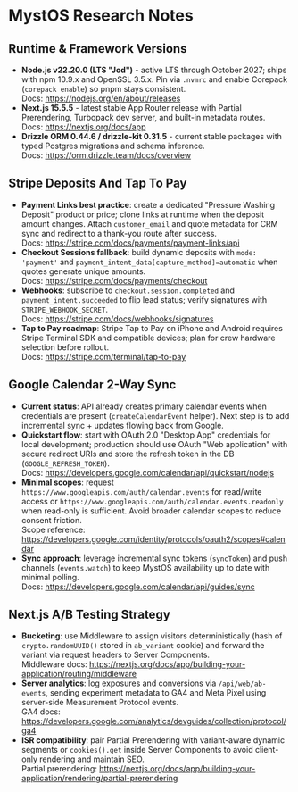 # MystOS Research Notes

## Runtime & Framework Versions
- **Node.js v22.20.0 (LTS "Jod")** - active LTS through October 2027; ships with npm 10.9.x and OpenSSL 3.5.x. Pin via `.nvmrc` and enable Corepack (`corepack enable`) so pnpm stays consistent.  
  Docs: https://nodejs.org/en/about/releases
- **Next.js 15.5.5** - latest stable App Router release with Partial Prerendering, Turbopack dev server, and built-in metadata routes.  
  Docs: https://nextjs.org/docs/app
- **Drizzle ORM 0.44.6 / drizzle-kit 0.31.5** - current stable packages with typed Postgres migrations and schema inference.  
  Docs: https://orm.drizzle.team/docs/overview

## Stripe Deposits And Tap To Pay
- **Payment Links best practice**: create a dedicated "Pressure Washing Deposit" product or price; clone links at runtime when the deposit amount changes. Attach `customer_email` and quote metadata for CRM sync and redirect to a thank-you route after success.  
  Docs: https://stripe.com/docs/payments/payment-links/api
- **Checkout Sessions fallback**: build dynamic deposits with `mode: 'payment'` and `payment_intent_data[capture_method]=automatic` when quotes generate unique amounts.  
  Docs: https://stripe.com/docs/payments/checkout
- **Webhooks**: subscribe to `checkout.session.completed` and `payment_intent.succeeded` to flip lead status; verify signatures with `STRIPE_WEBHOOK_SECRET`.  
  Docs: https://stripe.com/docs/webhooks/signatures
- **Tap to Pay roadmap**: Stripe Tap to Pay on iPhone and Android requires Stripe Terminal SDK and compatible devices; plan for crew hardware selection before rollout.  
  Docs: https://stripe.com/terminal/tap-to-pay

## Google Calendar 2-Way Sync
- **Current status**: API already creates primary calendar events when credentials are present (`createCalendarEvent` helper). Next step is to add incremental sync + updates flowing back from Google.
- **Quickstart flow**: start with OAuth 2.0 "Desktop App" credentials for local development; production should use OAuth "Web application" with secure redirect URIs and store the refresh token in the DB (`GOOGLE_REFRESH_TOKEN`).  
  Docs: https://developers.google.com/calendar/api/quickstart/nodejs
- **Minimal scopes**: request `https://www.googleapis.com/auth/calendar.events` for read/write access or `https://www.googleapis.com/auth/calendar.events.readonly` when read-only is sufficient. Avoid broader calendar scopes to reduce consent friction.  
  Scope reference: https://developers.google.com/identity/protocols/oauth2/scopes#calendar
- **Sync approach**: leverage incremental sync tokens (`syncToken`) and push channels (`events.watch`) to keep MystOS availability up to date with minimal polling.  
  Docs: https://developers.google.com/calendar/api/guides/sync

## Next.js A/B Testing Strategy
- **Bucketing**: use Middleware to assign visitors deterministically (hash of `crypto.randomUUID()` stored in `ab_variant` cookie) and forward the variant via request headers to Server Components.  
  Middleware docs: https://nextjs.org/docs/app/building-your-application/routing/middleware
- **Server analytics**: log exposures and conversions via `/api/web/ab-events`, sending experiment metadata to GA4 and Meta Pixel using server-side Measurement Protocol events.  
  GA4 docs: https://developers.google.com/analytics/devguides/collection/protocol/ga4
- **ISR compatibility**: pair Partial Prerendering with variant-aware dynamic segments or `cookies().get` inside Server Components to avoid client-only rendering and maintain SEO.  
  Partial prerendering: https://nextjs.org/docs/app/building-your-application/rendering/partial-prerendering


